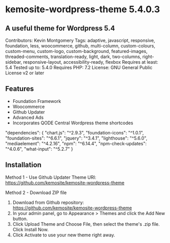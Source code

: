 # kemosite-wordpress-theme 5.4.0.3
## A useful theme for Wordpress 5.4

Contributors: Kevin Montgomery
Tags: adaptive, javascript, responsive, foundation, less, woocommerce, github, multi-column, custom-colours, custom-menu, custom-logo, custom-background, featured-images, threaded-comments, translation-ready, light, dark, two-columns, right-sidebar, responsive-layout, accessibility-ready, flexbox
Requires at least: 5.4
Tested up to: 5.4.0
Requires PHP: 7.2
License: GNU General Public License v2 or later

## Features
 - Foundation Framework
 - Woocommerce
 - Github Updater
 - Advanced Ads
 - Incorporates QODE Central Wordpress theme shortcodes

"dependencies": {
    "chart.js": "^2.9.3",
    "foundation-icons": "^1.0.1",
    "foundation-sites": "^6.6.1",
    "jquery": "^3.4.1",
    "lighthouse": "^5.6.0",
    "mediaelement": "^4.2.16",
    "npm": "^6.14.4",
    "npm-check-updates": "^4.0.6",
    "what-input": "^5.2.7"
  }

## Installation
Method 1 - Use Github Updater
Theme URI: https://github.com/kemosite/kemosite-wordpress-theme

Method 2 - Download ZIP file
1. Download from Github repository: https://github.com/kemosite/kemosite-wordpress-theme
2. In your admin panel, go to Appearance > Themes and click the Add New button.
3. Click Upload Theme and Choose File, then select the theme's .zip file. Click Install Now.
4. Click Activate to use your new theme right away.
